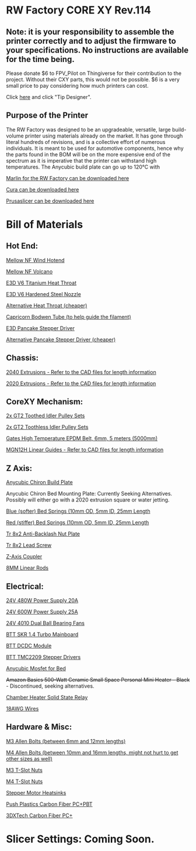 # RW Factory CORE XY Rev.114

## **Note: it is your responsibility to assemble the printer correctly and to adjust the firmware to your specifications. No instructions are available for the time being.**

Please donate $6 to FPV_Pilot on Thingiverse for their contribution to the project. 
Without their CXY parts, this would not be possible. $6 is a very small price to pay considering how much printers can cost.

Click [here](https://www.thingiverse.com/fpv_pilot/designs) and click "Tip Designer".

## Purpose of the Printer
The RW Factory was designed to be an upgradeable, versatile, large build-volume printer using materials already on the market. It has gone through literal hundreds of revisions, and is a collective effort of numerous individuals. It is meant to be used for automotive components, hence why the parts found in the BOM will be on the more expensive end of the spectrum as it is imperative that the printer can withstand high temperatures. The Anycubic build plate can go up to 120°C with 

[Marlin for the RW Factory can be downloaded here](https://github.com/rennwaffen/RW-Factory-CXY-Marlin)

[Cura can be downloaded here](https://ultimaker.com/software/ultimaker-cura)

[Prusaslicer can be downloaded here](https://www.prusa3d.com/prusaslicer/)

# Bill of Materials
## Hot End:

[Mellow NF Wind Hotend](https://bit.ly/3imklPU)

[Mellow NF Volcano](https://bit.ly/3cmH4rb)

[E3D V6 Titanium Heat Throat](https://amzn.to/3gg9Uus)

[E3D V6 Hardened Steel Nozzle](https://amzn.to/3ihbu21)

[Alternative Heat Throat (cheaper)](https://amzn.to/3wYsoq1)

[Capricorn Bodwen Tube (to help guide the filament)](https://amzn.to/3chAjXx)

[E3D Pancake Stepper Driver](https://amzn.to/3ppMo2f)

[Alternative Pancake Stepper Driver (cheaper)](https://amzn.to/3xdHQPx)

## Chassis:

[2040 Extrusions - Refer to the CAD files for length information](https://ebay.to/3w15PRC)

[2020 Extrusions - Refer to the CAD files for length information](https://ebay.to/2RreBtb)

## CoreXY Mechanism:

[2x GT2 Toothed Idler Pulley Sets](https://amzn.to/3chjyfe)

[2x GT2 Toothless Idler Pulley Sets](https://amzn.to/3z3iLbF)

[Gates High Temperature EPDM Belt, 6mm, 5 meters (5000mm)](https://bit.ly/3cnT6Ay)

[MGN12H Linear Guides - Refer to CAD files for length information](https://ebay.to/2SVP5MZ)

## Z Axis:
[Anycubic Chiron Build Plate](https://amzn.to/3wXl2TS)

Anycubic Chiron Bed Mounting Plate: Currently Seeking Alternatives. Possibly will either go with a 2020 extrusion square or water jetting. 

[Blue (softer) Bed Springs (10mm OD, 5mm ID, 25mm Length](https://amzn.to/3g9TILn)

[Red (stiffer) Bed Springs (10mm OD, 5mm ID, 25mm Length](https://amzn.to/2RrWnb1)

[Tr 8x2 Anti-Backlash Nut Plate](https://amzn.to/3cn1foZ)

[Tr 8x2 Lead Screw](https://amzn.to/3x1xHFq)

[Z-Axis Coupler](https://amzn.to/3ptU2Zx)

[8MM Linear Rods](https://ebay.to/34P2ZDp)

## Electrical:

[24V 480W Power Supply 20A](https://amzn.to/3x0lZLb)

[24V 600W Power Supply 25A](https://amzn.to/3x143zW)

[24V 4010 Dual Ball Bearing Fans](https://amzn.to/3chltQY)

[BTT SKR 1.4 Turbo Mainboard](https://amzn.to/3zeo8F9)

[BTT DCDC Module](https://amzn.to/3wXlLEA)

[BTT TMC2209 Stepper Drivers](https://amzn.to/3vZHBXV)

[Anycubic Mosfet for Bed](https://amzn.to/3z5vdHS)

~~Amazon Basics 500-Watt Ceramic Small Space Personal Mini Heater - Black~~ - Discontinued, seeking alternatives. 

[Chamber Heater Solid State Relay](https://amzn.to/3z0wnVb)

[18AWG Wires](https://amzn.to/3z6ID6f)

## Hardware & Misc:

[M3 Allen Bolts (between 6mm and 12mm lengths)](https://bit.ly/3gbZcoW)

[M4 Allen Bolts (between 10mm and 16mm lengths, might not hurt to get other sizes as well)](https://bit.ly/3fR6bVk)

[M3 T-Slot Nuts](https://amzn.to/3ckSGLq)

[M4 T-Slot Nuts](https://amzn.to/3wZj8C7)

[Stepper Motor Heatsinks](https://amzn.to/3x0yMND)

[Push Plastics Carbon Fiber PC+PBT](https://bit.ly/34UCFrv)

[3DXTech Carbon Fiber PC+](https://bit.ly/3vUJNzS)

# Slicer Settings: Coming Soon.
